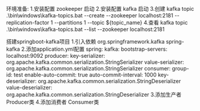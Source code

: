 环境准备:
    1.安装配置 zookeeper
        启动
    2.安装配置 kafka
        启动 
    3.创建 kafka topic
         .\bin\windows\kafka-topics.bat --create --zookeeper localhost:2181 
         --replication-factor 1 --partitions 1 --topic ${topic_name}
    4.查看 kafka topic
        .\bin\windows\kafka-topics.bat --list --zookeeper localhost:2181
        
搭建springboot-kafka项目
    1.引入依赖
        <!-- springboot集成kafka -->
        <dependency>
            <groupId>org.springframework.kafka</groupId>
            <artifactId>spring-kafka</artifactId>
        </dependency>
    2.添加application.yml配置
        spring:
          kafka:
            bootstrap-servers: localhost:9092
            producer:
              key-serializer: org.apache.kafka.common.serialization.StringSerializer
              value-serializer: org.apache.kafka.common.serialization.StringSerializer
            consumer:
              group-id: test
              enable-auto-commit: true
              auto-commit-interval: 1000
              key-deserializer: org.apache.kafka.common.serialization.StringDeserializer
              value-deserializer: org.apache.kafka.common.serialization.StringDeserializer
    3.添加生产者
        Producer类
    4.添加消费者
        Consumer类    